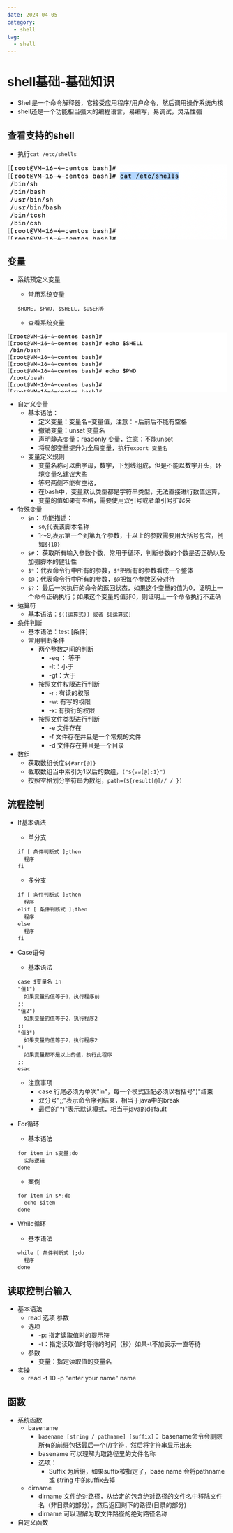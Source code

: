 ```yaml
---
date: 2024-04-05
category:
  - shell
tag:
  - shell
---
```

# shell基础-基础知识

- Shell是一个命令解释器，它接受应用程序/用户命令，然后调用操作系统内核
- shell还是一个功能相当强大的编程语言，易编写，易调试，灵活性强

## 查看支持的shell

- 执行`cat /etc/shells`

![image-20231125160315549](./images/image-20231125160315549.png)

## 变量

- 系统预定义变量

  - 常用系统变量
  
  ```
  $HOME, $PWD, $SHELL, $USER等
  ```
  
  - 查看系统变量

![image-20231125161449305](./images/image-20231125161449305.png)

- 自定义变量
  - 基本语法：
    - 定义变量：变量名=变量值，注意：=后前后不能有空格
    - 撤销变量：unset 变量名
    - 声明静态变量：readonly 变量，注意：不能unset
    - 将局部变量提升为全局变量，执行`export 变量名`
  - 变量定义规则
    - 变量名称可以由字母，数字，下划线组成，但是不能以数字开头，环境变量名建议大些
    - 等号两侧不能有空格，
    - 在bash中，变量默认类型都是字符串类型，无法直接进行数值运算，
    - 变量的值如果有空格，需要使用双引号或者单引号扩起来
- 特殊变量
  - `$n`： 功能描述：
    - `$0`,代表该脚本名称
    - $1～$9,表示第一个到第九个参数，十以上的参数需要用大括号包含，例如`${10}`
  - `$#`： 获取所有输入参数个数，常用于循环，判断参数的个数是否正确以及加强脚本的健壮性
  - `$*`：代表命令行中所有的参数，`$*`把所有的参数看成一个整体
  - `$@`：代表命令行中所有的参数，`$@`把每个参数区分对待
  - `$?`： 最后一次执行的命令的返回状态，如果这个变量的值为0，证明上一个命令正确执行；如果这个变量的值非0，则证明上一个命令执行不正确
- 运算符
  - 基本语法：`$((运算式)) 或者 $[运算式]`
- 条件判断
  - 基本语法：test [条件]
  - 常用判断条件
    - 两个整数之间的判断
      - -eq ： 等于
      - -lt：小于
      - -gt：大于
    - 按照文件权限进行判断 
      - -r : 有读的权限
      - -w: 有写的权限
      - -x: 有执行的权限
    - 按照文件类型进行判断
      - -e 文件存在
      - -f 文件存在并且是一个常规的文件
      - -d 文件存在并且是一个目录
- 数组
  - 获取数组长度`${#arr[@]}`
  - 截取数组当中索引为1以后的数组，`("${aa[@]:1}")`
  - 按照空格划分字符串为数组，`path=(${result[@]// / })`


## 流程控制

- If基本语法

  - 单分支

  ```
  if [ 条件判断式 ];then
  	程序
  fi
  ```

  - 多分支

  ```
  if [ 条件判断式 ];then
  	程序
  elif [ 条件判断式 ];then
  	程序
  else
  	程序
  fi
  ```

- Case语句

  - 基本语法

  ```
  case $变量名 in
  "值1")
  	如果变量的值等于1，执行程序前
  ;;
  "值2")
  	如果变量的值等于2，执行程序2
  ;;
  "值3")
  	如果变量的值等于2，执行程序2
  *)
  	如果变量都不是以上的值，执行此程序
  ;;
  esac
  ```

  - 注意事项
    - case 行尾必须为单次"in"，每一个模式匹配必须以右括号")"结束
    - 双分号";;"表示命令序列结束，相当于java中的break
    - 最后的"*)"表示默认模式，相当于java的default

- For循环

  - 基本语法

  ```
  for item in $变量;do
  	实际逻辑
  done
  ```

  - 案例

  ```
  for item in $*;do
  	echo $item
  done
  ```

- While循环

  - 基本语法

  ```
  while [ 条件判断式 ];do
  	程序
  done
  ```

  

## 读取控制台输入

- 基本语法
  - read 选项 参数
  - 选项
    - -p: 指定读取值时的提示符
    - -t：指定读取值时等待的时间（秒）如果-t不加表示一直等待
  - 参数
    - 变量：指定读取值的变量名
- 实操
  - read -t 10 -p "enter your name" name

## 函数

- 系统函数
  - basename
    - `basename [string / pathname] [suffix]`： basename命令会删除所有的前缀包括最后一个(/)字符，然后将字符串显示出来
    - basename 可以理解为取路径里的文件名称
    - 选项：
      - Suffix 为后缀，如果suffix被指定了，base name 会将pathname 或 string 中的suffix去掉
  - dirname 
    - dirname 文件绝对路径，从给定的包含绝对路径的文件名中移除文件名（非目录的部分），然后返回剩下的路径(目录的部分)
    - dirname 可以理解为取文件路径的绝对路径名称
- 自定义函数













